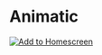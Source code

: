 # Animatic
[![Add to Homescreen](https://img.shields.io/badge/Skynet-Add%20To%20Homescreen-00c65e?logo=skynet&labelColor=0d0d0d)](https://homescreen.hns.siasky.net/#/skylink/_A7tEIoXX3Bp3Qru_M33G9-BfXYGqE6uCsBnffIMiWu9Ow)
